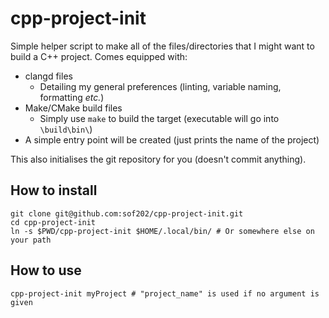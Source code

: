 # cpp-project-init

Simple helper script to make all of the files/directories that I might want to
build a C++ project. Comes equipped with:

- clangd files
    - Detailing my general preferences (linting, variable naming, formatting
    *etc.*)
- Make/CMake build files
    - Simply use `make` to build the target (executable will go into
    `\build\bin\`)
- A simple entry point will be created (just prints the name of the project)

This also initialises the git repository for you (doesn't commit anything).

## How to install

```
git clone git@github.com:sof202/cpp-project-init.git
cd cpp-project-init
ln -s $PWD/cpp-project-init $HOME/.local/bin/ # Or somewhere else on your path
```

## How to use

```
cpp-project-init myProject # "project_name" is used if no argument is given
```

